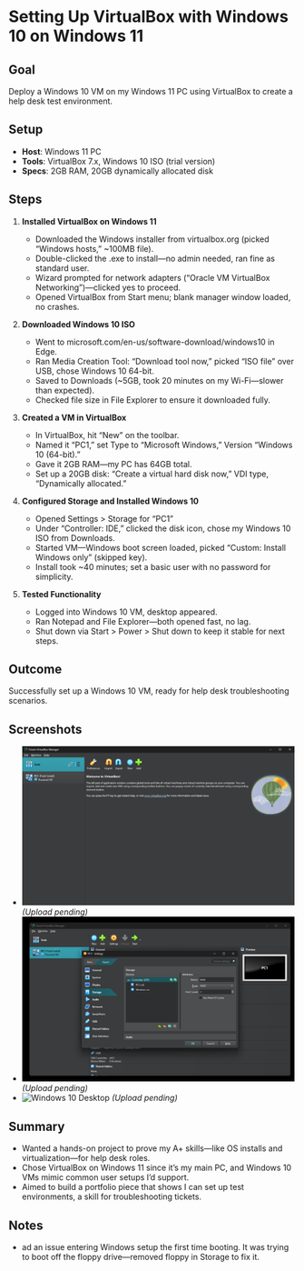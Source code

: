 # Setting Up VirtualBox with Windows 10 on Windows 11

## Goal
Deploy a Windows 10 VM on my Windows 11 PC using VirtualBox to create a help desk test environment.

## Setup
- **Host**: Windows 11 PC
- **Tools**: VirtualBox 7.x, Windows 10 ISO (trial version)
- **Specs**: 2GB RAM, 20GB dynamically allocated disk

## Steps
1. **Installed VirtualBox on Windows 11**  
   - Downloaded the Windows installer from virtualbox.org (picked “Windows hosts,” ~100MB file).
   - Double-clicked the .exe to install—no admin needed, ran fine as standard user.
   - Wizard prompted for network adapters (“Oracle VM VirtualBox Networking”)—clicked yes to proceed.
   - Opened VirtualBox from Start menu; blank manager window loaded, no crashes.

2. **Downloaded Windows 10 ISO**  
   - Went to microsoft.com/en-us/software-download/windows10 in Edge.
   - Ran Media Creation Tool: “Download tool now,” picked “ISO file” over USB, chose Windows 10 64-bit.
   - Saved to Downloads (~5GB, took 20 minutes on my Wi-Fi—slower than expected).
   - Checked file size in File Explorer to ensure it downloaded fully.

3. **Created a VM in VirtualBox**  
   - In VirtualBox, hit “New” on the toolbar.
   - Named it “PC1,” set Type to “Microsoft Windows,” Version “Windows 10 (64-bit).”
   - Gave it 2GB RAM—my PC has 64GB total.
   - Set up a 20GB disk: “Create a virtual hard disk now,” VDI type, “Dynamically allocated.”

4. **Configured Storage and Installed Windows 10**  
   - Opened Settings > Storage for “PC1”
   - Under “Controller: IDE,” clicked the disk icon, chose my Windows 10 ISO from Downloads.
   - Started VM—Windows boot screen loaded, picked “Custom: Install Windows only” (skipped key).
   - Install took ~40 minutes; set a basic user with no password for simplicity.

5. **Tested Functionality**  
   - Logged into Windows 10 VM, desktop appeared.
   - Ran Notepad and File Explorer—both opened fast, no lag.
   - Shut down via Start > Power > Shut down to keep it stable for next steps.

## Outcome
Successfully set up a Windows 10 VM, ready for help desk troubleshooting scenarios.

## Screenshots
- ![VirtualBox on Win11](virtualbox-win11.png) *(Upload pending)*
- ![ISO Loaded](iso-loaded.png) *(Upload pending)*
- ![Windows 10 Desktop](win10-desktop.png) *(Upload pending)*

## Summary
- Wanted a hands-on project to prove my A+ skills—like OS installs and virtualization—for help desk roles.
- Chose VirtualBox on Windows 11 since it’s my main PC, and Windows 10 VMs mimic common user setups I’d support.
- Aimed to build a portfolio piece that shows I can set up test environments, a skill for troubleshooting tickets.

## Notes
- ad an issue entering Windows setup the first time booting. It was trying to boot off the floppy drive—removed floppy in Storage to fix it.
